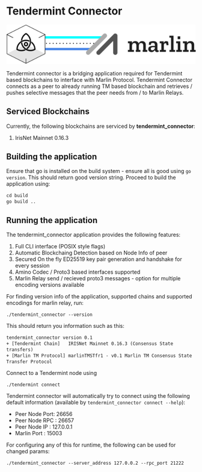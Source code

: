 # Tendermint Connector
<p align="center">
  <img src="banner.png?raw=true" alt="Tendermint Connector Banner"/>
</p>

Tendermint connector is a bridging application required for Tendermint based blockchains to interface with Marlin Protocol. Tendermint Connector connects as a peer to already running TM based blockchain and retrieves / pushes selective messages that the peer needs from / to Marlin Relays.

## Serviced Blockchains
Currently, the following blockchains are serviced by **tendermint_connector**:
1. IrisNet Mainnet 0.16.3

## Building the application
Ensure that go is installed on the build system - ensure all is good using `go version`. This should return good version string. Proceed to build the application using:
```
cd build
go build ..
```

## Running the application
The tendermint_connector application provides the following features:
1. Full CLI interface (POSIX style flags)
2. Automatic Blockchaing Detection based on Node Info of peer
3. Secured On the fly ED25519 key pair generation and handshake for every session
4. Amino Codec / Proto3 based interfaces supported
5. Marlin Relay send / recieved proto3 messages - option for multiple encoding versions available

For finding version info of the application, supported chains and supported encodings for marlin relay, run:
```
./tendermint_connector --version
```

This should return you information such as this:
```
tendermint_connector version 0.1
+ [Tendermint Chain]   IRISNet Mainnet 0.16.3 (Consensus State transfers)
+ [Marlin TM Protocol] marlinTMSTfr1 - v0.1 Marlin TM Consensus State Transfer Protocol
```

Connect to a Tendermint node using
```
./tendermint connect
```
Tendermint connector will automatically try to connect using the following default information (available by `tendermint_connector connect --help`):
- Peer Node Port: 26656
- Peer Node RPC : 26657
- Peer Node IP  : 127.0.0.1
- Marlin Port   : 15003

For configuring any of this for runtime, the following can be used for changed params:
```
./tendermint_connector --server_address 127.0.0.2 --rpc_port 21222
```

